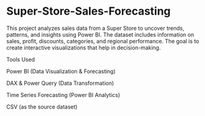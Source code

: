 # Super-Store-Sales-Forecasting


This project analyzes sales data from a Super Store to uncover trends, patterns, and insights using Power BI. The dataset includes information on sales, profit, discounts, categories, and regional performance. The goal is to create interactive visualizations that help in decision-making.


Tools Used

Power BI (Data Visualization & Forecasting)

DAX & Power Query (Data Transformation)

Time Series Forecasting (Power BI Analytics)

CSV (as the source dataset)
